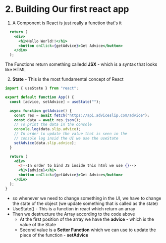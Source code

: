 # 2. Building Our first react app

1. A Component is React is just really a function that's it 
```jsx
  return (
    <div>
      <h1>Hello World!!</h1>
      <button onClick={getAdvice}>Get Advice</button>
    </div>
  );
```
The Functions return something calledd **JSX** - which is a syntax that looks like HTML 

2. **State** - This is the most fundamental concept of React
```jsx
import { useState } from "react";

export default function App() {
  const [advice, setAdvice] = useState("");

  async function getAdvice() {
    const res = await fetch("https://api.adviceslip.com/advice");
    const data = await res.json();
    // To print the data in the console
    console.log(data.slip.advice);
    // In order to update the value that is seen in the
    // console log insid the UI we use the useState
    setAdvice(data.slip.advice);
  }

  return (
    <div>
      <!--In order to bind JS inside this html we use {}-->
      <h1>{advice}</h1>
      <button onClick={getAdvice}>Get Advice</button>
    </div>
  );
}

```
  * so whenever we need to change something in the UI, we have to change the state of the object (we update something that is called as the state)
  * UseState() - This is a function in react which return an array
  * Then we destructure the Array according to the code above 
    * At the first position of the array we have the **advice** - which is the value of the State
    * Second value is a **Setter Function** which we can use to update the piece of the function - **setAdvice**